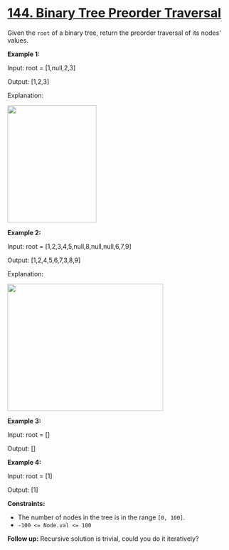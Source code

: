 # [144. Binary Tree Preorder Traversal](https://leetcode.com/problems/binary-tree-preorder-traversal/description/?envType=problem-list-v2&envId=stack&difficulty=EASY)

Given the `root` of a binary tree, return the preorder traversal of its nodes' values.

**Example 1:** 

<div class="example-block">
Input: root = [1,null,2,3]

Output: [1,2,3]

Explanation:

<img alt="" src="https://assets.leetcode.com/uploads/2024/08/29/screenshot-2024-08-29-202743.png" style="width: 200px; height: 264px;">

**Example 2:** 

<div class="example-block">
Input: root = [1,2,3,4,5,null,8,null,null,6,7,9]

Output: [1,2,4,5,6,7,3,8,9]

Explanation:

<img alt="" src="https://assets.leetcode.com/uploads/2024/08/29/tree_2.png" style="width: 350px; height: 286px;">

**Example 3:** 

<div class="example-block">
Input: root = []

Output: []

**Example 4:** 

<div class="example-block">
Input: root = [1]

Output: [1]

**Constraints:** 

- The number of nodes in the tree is in the range `[0, 100]`.
- `-100 <= Node.val <= 100`

**Follow up:**  Recursive solution is trivial, could you do it iteratively?